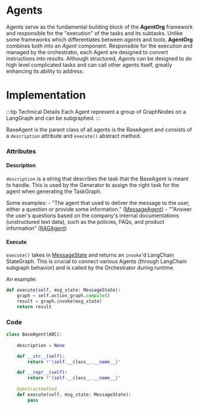 # Agents

Agents serve as the fundamental building block of the **AgentOrg** framework and responsible for the "execution" of the tasks and its subtasks. Unlike some frameworks which differentiates between *agents* and *tools*, **AgentOrg** combines both into an *Agent* component. Responsible for the execution and managed by the orchestrator, each Agent are designed to convert instructions into results. Although structured, *Agents* can be designed to do high level complicated tasks and can call other agents itself, greatly enhancing its ability to address. 

# Implementation
:::tip  Technical Details
Each Agent represent a group of GraphNodes on a LangGraph and can be subgraphed.
:::

BaseAgent is the parent class of all agents is the BaseAgent and consists of a `description` attribute and `execute()` abstract method.

### Attributes
#### Description
`description` is a string that describes the task that the BaseAgent is meant to handle. This is used by the Generator to assign the right task for the agent when generating the TaskGraph.

Some examples:
    - "The agent that used to deliver the message to the user, either a question or provide some information." ([MessageAgent](./MessageAgent.md))
    - ""Answer the user's questions based on the company's internal documentations (unstructured text data), such as the policies, FAQs, and product information" ([RAGAgent](./RAGAgent.md))

#### Execute
`execute()` takes in [MessageState](../MessageState.md) and returns an `invoke`'d LangChain StateGraph. This is crucial to connect various Agents (through LangChain subgraph behavior) and is called by the Orchestrator during runtime.

An example:
```py
def execute(self, msg_state: MessageState):
    graph = self.action_graph.compile()
    result = graph.invoke(msg_state)
    return result
```

### Code
```py
class BaseAgent(ABC):
    
    description = None

    def __str__(self):
        return f"{self.__class__.__name__}"

    def __repr__(self):
        return f"{self.__class__.__name__}"
    
    @abstractmethod
    def execute(self, msg_state: MessageState):
        pass
```
